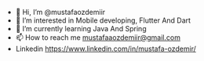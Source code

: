 - 👋 Hi, I’m @mustafaozdemiir
- 👀 I’m interested in Mobile developing, Flutter And Dart
- 🌱 I’m currently learning Java And Spring
- 📫 How to reach me mustafaaozdemiir@gmail.com 
- Linkedin https://www.linkedin.com/in/mustafa-ozdemir/

<!---
mustafaozdemiir/mustafaozdemiir is a ✨ special ✨ repository because its `README.md` (this file) appears on your GitHub profile.
You can click the Preview link to take a look at your changes.
--->
